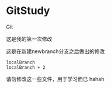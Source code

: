 # GitStudy
Git 

这是我的第一次修改


这是在新建newbranch分支之后做出的修改


	localBranch
	localBranch + 2

请勿修改这一些文件，用于学习而已
hahah


